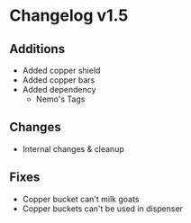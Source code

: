 # Changelog v1.5

## Additions
- Added copper shield
- Added copper bars
- Added dependency
  - Nemo's Tags

## Changes
- Internal changes & cleanup

## Fixes
- Copper bucket can't milk goats
- Copper buckets can't be used in dispenser